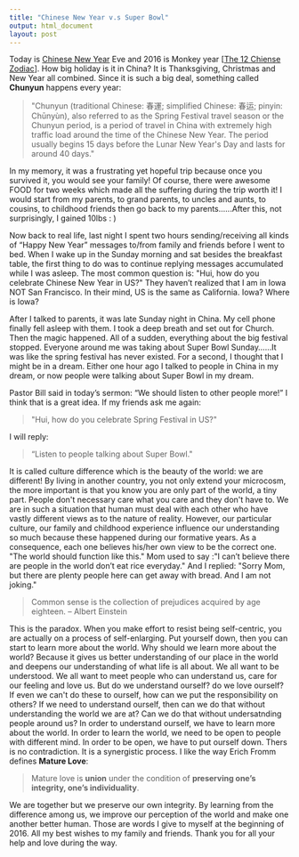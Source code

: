 ```yaml
---
title: "Chinese New Year v.s Super Bowl"
output: html_document
layout: post
---
```


Today is [Chinese New Year](https://en.wikipedia.org/wiki/Chinese_New_Year
) Eve and 2016 is Monkey year [[The 12 Chiense Zodiac](https://en.wikipedia.org/wiki/Zodiac
)]. How big holiday is it in China? It is Thanksgiving, Christmas and New Year all combined. Since it is such a big deal, something called **Chunyun** happens every year:

> "Chunyun (traditional Chinese: 春運; simplified Chinese: 春运; pinyin: Chūnyùn), also referred to as the Spring Festival travel season or the Chunyun period, is a period of travel in China with extremely high traffic load around the time of the Chinese New Year. The period usually begins 15 days before the Lunar New Year's Day and lasts for around 40 days."

In my memory, it was a frustrating yet hopeful trip because once you survived it, you would see your family! Of course, there were awesome FOOD for two weeks which made all the suffering during the trip worth it! I would start from my parents, to grand parents, to uncles and aunts,  to cousins, to childhood friends then go back to my parents......After this, not surprisingly, I gained 10lbs : )

Now back to real life, last night I spent two hours sending/receiving all kinds of “Happy New Year” messages to/from family and friends before I went to bed. When I wake up in the Sunday morning and sat besides the breakfast table, the first thing to do  was to continue replying messages accumulated while I was asleep. The most common question is: "Hui, how do you celebrate Chinese New Year in US?" They haven’t realized that I am in Iowa NOT San Francisco. In their mind, US is the same as California. Iowa? Where is Iowa? 

After I talked to parents, it was late Sunday night in China. My cell phone finally fell asleep with them. I took a deep breath and set out for Church. Then the magic happened. All of a sudden,  everything about the big festival stopped. Everyone around me was taking about Super Bowl Sunday……It was like the spring festival has never existed. For a second, I thought that I might be in a dream. Either one hour ago I talked to people in China in my dream, or now people were talking about Super Bowl in my dream.

Pastor Bill said in today’s sermon: “We should listen to other people more!” I think that is a great idea. If my friends ask me again: 

> "Hui, how do you celebrate Spring Festival in US?" 

I will reply: 

> “Listen to people talking about Super Bowl."

It is called culture difference which is the beauty of the world: we are different! By living in another country, you not only extend your microcosm, the more important is that you know you are only part of the world, a tiny part. People don't necessary care what you care and they don't have to. We are in such a situation that human must deal with each other who  have vastly different views as to the nature of reality. However, our particular culture, our family and childhood experience influence our understanding so much because these happened during our formative years. As a consequence, each one believes his/her own view to be the correct one. "The world should function like this." Mom used to say :"I can’t believe there are people in the world don’t eat rice everyday." And I replied: "Sorry Mom, but there are plenty people here can get away with bread. And I am not joking." 

> Common sense is the collection of prejudices acquired by age eighteen.
– Albert Einstein

This is the paradox. When you make effort to resist being self-centric, you are actually on a process of self-enlarging. Put yourself down, then you can start to learn more about the world. Why should we learn more about the world? Because it gives us better understanding of our place in the world and deepens our understanding of what life is all about. We all want to be understood. We all want to meet  people who can understand us, care for our feeling and love us. But do we understand ourself? do we love ourself? If even we can't do these to ourself, how can we put the responsibility on others? If we need to understand ourself, then can we do that without understanding the world we are at? Can we do that without undersatnding people around us? In order to understand ourself, we have to learn more about the world. In order to learn the world, we need to be open to people with different mind. In order to be open, we have to put ourself down. Thers is no contradiction. It is a synergistic process. I like the way Erich Fromm defines **Mature Love**:

> Mature love is **union** under the condition of **preserving one’s integrity, one’s individuality**.

We are together but we preserve our own integrity. By learning from the difference among us, we improve our perception of the world and make one another better human. Those are words I give to myself at the beginning of 2016. All my best wishes to my family and friends. Thank you for all your help and love during the way.  
